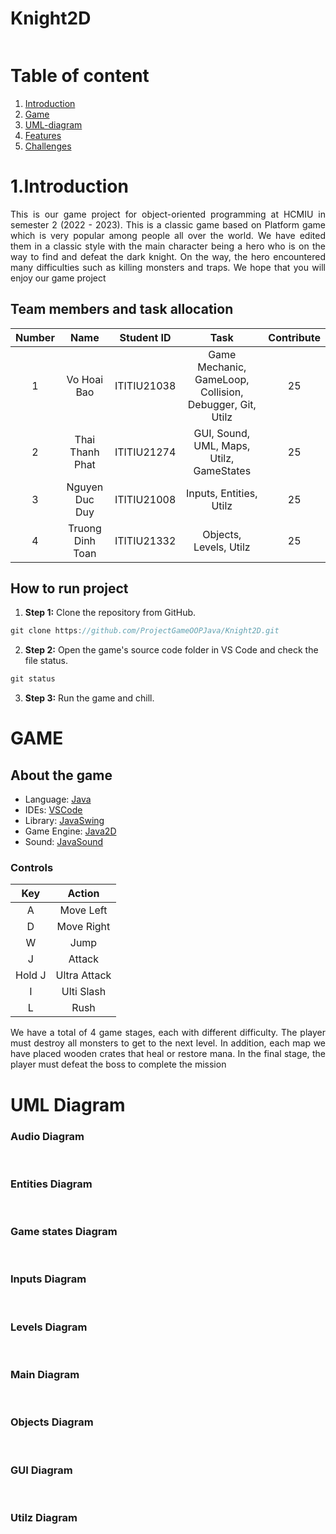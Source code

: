 # Knight2D

<div text-align="center">
<img src="res\report\postergame.png" alt="">
</div>

# Table of content
1. [Introduction](#Introduction)
2. [Game](#Game)
3. [UML-diagram](#UML-diagram)
4. [Features](#Features)
5. [Challenges](#Challenges)
# 1.Introduction
<div style = "text-align: justify">
This is our game project for object-oriented programming at HCMIU in semester 2 (2022 - 2023). This is a classic game based on Platform game which is very popular among people all over the world. We have edited them in a classic style with the main character being a hero who is on the way to find and defeat the dark knight. On the way, the hero encountered many difficulties such as killing monsters and traps. We hope that you will enjoy our game project
</div>


## Team members and task allocation
| Number |   Name   | Student ID | Task | Contribute|
| :----: | :------: | :--------: |:----------------------------------------------:|:------------:|
|   1    |   Vo Hoai Bao   |   ITITIU21038   |Game Mechanic, GameLoop, Collision, Debugger, Git, Utilz   |      25      |
|   2    |   Thai Thanh Phat   |   ITITIU21274   |  GUI, Sound, UML, Maps, Utilz, GameStates     |      25      |
|   3    |   Nguyen Duc Duy    |   ITITIU21008   |Inputs, Entities, Utilz               |      25      |
|   4    |   Truong Dinh Toan   |   ITITIU21332   |        Objects, Levels, Utilz          |      25      |




## How to run project


1. **Step 1:** Clone the repository from GitHub.
```c
git clone https://github.com/ProjectGameOOPJava/Knight2D.git
```
2. **Step 2:** Open the game's source code folder in VS Code and check the file status.
```c
git status
```
3. **Step 3:** Run the game and chill.
   
# GAME
## About the game
- Language: [Java](https://www.java.com/en/)
- IDEs: [VSCode](https://code.visualstudio.com/)
- Library: [JavaSwing](https://docs.oracle.com/javase/tutorial/uiswing/)
- Game Engine: [Java2D](https://docs.oracle.com/javase/7/docs/api/java/awt/Graphics2D.html)
- Sound: [JavaSound](https://docs.oracle.com/javase/7/docs/api/javax/sound/sampled/Clip.html)

### Controls

|  Key  |   Action   |
|:-----:|:----------:|
| A  |  Move Left   |
| D  | Move Right  |
| W  | Jump  |
| J  | Attack |
| Hold J  | Ultra Attack |
| I  |   Ulti Slash   |
| L  |   Rush   |
  
<div style = "text-align: justify">
We have a total of 4 game stages, each with different difficulty. The player must destroy all monsters to get to the next level. In addition, each map we have placed wooden crates that heal or restore mana. In the final stage, the player must defeat the boss to complete the mission
</div>

<div text-align="center">
<img src="res\report\s1.png" alt="">
</div>
<div text-align="center">
<img src="res\report\s2.png" alt="">
</div>
<div text-align="center">
<img src="res\report\s3.png" alt="">
</div>
<div text-align="center">
<img src="res\report\s4.png" alt="">
</div>

# UML Diagram

<div>
    <h3>Audio Diagram</h3>
        <div text-align="center">
            <img src="res\report\UML-Audio.png" alt="">
        </div>
    <br />
    <h3>Entities Diagram</h3>
        <div text-align="center">
            <img src="res\report\UML-Entities.png" alt="">
        </div>
    <br />
    <h3>Game states Diagram</h3>
        <div text-align="center">
            <img src="res\report\UML-GameStates.png" alt="">
        </div>
    <br />
    <h3>Inputs Diagram</h3>
        <div text-align="center">
            <img src="res\report\UML-Inputs.png" alt="">
        </div>
    <br />
    <h3>Levels Diagram</h3>
        <div text-align="center">
            <img src="res\report\UML-levels.png" alt="">
        </div>
    <br />
    <h3>Main Diagram</h3>
        <div text-align="center">
            <img src="res\report\UML-Main.png" alt="">
        </div>
    <br />
    <h3>Objects Diagram</h3>
        <div text-align="center">
            <img src="res\report\UML-objects.png" alt="">
        </div>
    <br />
    <h3>GUI Diagram</h3>
        <div text-align="center">
            <img src="res\report\UML-UI.png" alt="">
        </div>
    <br />
    <h3>Utilz Diagram</h3>
        <div text-align="center">
            <img src="res\report\UML-Utilz.png" alt="">
        </div>
</div>

